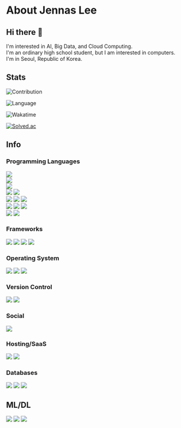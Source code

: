 # About Jennas Lee

## Hi there 👋
I'm interested in AI, Big Data, and Cloud Computing.  
I'm an ordinary high school student, but I am interested in computers.  
I'm in Seoul, Republic of Korea.

## Stats

![Contribution](https://github-readme-stats.vercel.app/api?username=Jennas-Lee&cache_seconds=1800&count_private=true&show_icons=true&theme=algolia&include_all_commits=true&count_private=true)

![Language](https://github-readme-stats.vercel.app/api/top-langs/?username=Jennas-Lee&cache_seconds=1800&theme=algolia)

![Wakatime](https://github-readme-stats.vercel.app/api/wakatime?username=Jennas)

[![Solved.ac](http://mazassumnida.wtf/api/v2/generate_badge?boj=bi0416&)](https://solved.ac/profile/bi0416)

## Info
### Programming Languages
<img src="https://img.shields.io/badge/Python-3776AB?logo=Python&logoColor=white">
<br>
<img src="https://img.shields.io/badge/R-276DC3?logo=R&logoColor=white">
<br>
<img src="https://img.shields.io/badge/Node.js-339933?logo=Node.js&logoColor=white">
<br>
<img src="https://img.shields.io/badge/Java-007396?logo=Java&logoColor=white">
<img src="https://img.shields.io/badge/Kotlin-0095D5?logo=Kotlin&logoColor=white">
<br>
<img src="https://img.shields.io/badge/C-00599C?logo=C&logoColor=white">
<img src="https://img.shields.io/badge/C++-00599C?logo=C%2B%2B&logoColor=white">
<img src="https://img.shields.io/badge/PHP-777BB4?logo=PHP&logoColor=white">
<br>
<img src="https://img.shields.io/badge/HTML5-E34F26?logo=HTML5&logoColor=white">
<img src="https://img.shields.io/badge/CSS3-1572B6?logo=CSS3&logoColor=white">
<img src="https://img.shields.io/badge/Javascript-F7DF1E?logo=JavaScript&logoColor=white">
<br>
<img src="https://img.shields.io/badge/Markdown-000000?logo=Markdown&logoColor=white">
<img src="https://img.shields.io/badge/LaTex-008080?logo=Latex&logoColor=white">

### Frameworks
<img src="https://img.shields.io/badge/React-61DAFB?logo=React&logoColor=white">
<img src="https://img.shields.io/badge/Bootstrap-7952B3?logo=Bootstrap&logoColor=white">
<img src="https://img.shields.io/badge/jQuery-0769AD?logo=jQuery&logoColor=white">
<img src="https://img.shields.io/badge/Django-092E20?logo=Django&logoColor=white">

### Operating System
<img src="https://img.shields.io/badge/Windows-0078D6?logo=Windows&logoColor=white">
<img src="https://img.shields.io/badge/Ubuntu-E95420?logo=Windows&logoColor=white">
<img src="https://img.shields.io/badge/CentOS-262577?logo=CentOS&logoColor=white">

### Version Control
<img src="https://img.shields.io/badge/Git-F05032?logo=Git&logoColor=white">
<img src="https://img.shields.io/badge/GitHub-181717?logo=GitHub&logoColor=white">

### Social
<img src="https://img.shields.io/badge/jennas.lee-E4405F?logo=Instagram&logoColor=white">

### Hosting/SaaS
<img src="https://img.shields.io/badge/Amazon%20AWS-232F3E?logo=Amazon-AWS&logoColor=white">
<img src="https://img.shields.io/badge/Google%20Cloud-4285F4?logo=Google-Cloud&logoColor=white">

### Databases
<img src="https://img.shields.io/badge/MySQL-4479A1?logo=MySQL&logoColor=white">
<img src="https://img.shields.io/badge/PostgreSQL-336791?logo=PostgreSQL&logoColor=white">
<img src="https://img.shields.io/badge/MongoDB-47A248?logo=MongoDB&logoColor=white">

## ML/DL
<img src="https://img.shields.io/badge/scikitlearn-F7931E?logo=scikit-learn&logoColor=white">
<img src="https://img.shields.io/badge/Pandas-150458?logo=Pandas&logoColor=white">
<img src="https://img.shields.io/badge/NumPy-013243?logo=NumPy&logoColor=white">

<!--
**Jennas-Lee/Jennas-Lee** is a ✨ _special_ ✨ repository because its `README.md` (this file) appears on your GitHub profile.

Here are some ideas to get you started:

- 🔭 I’m currently working on ...
- 🌱 I’m currently learning ...
- 👯 I’m looking to collaborate on ...
- 🤔 I’m looking for help with ...
- 💬 Ask me about ...
- 📫 How to reach me: ...
- 😄 Pronouns: ...
- ⚡ Fun fact: ...
-->
